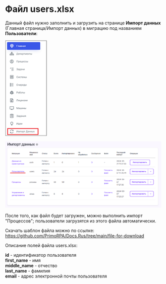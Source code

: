 # Файл users.xlsx

Данный файл нужно заполнить и загрузить на странице **Импорт данных** (Главная страница/Импорт данных) в миграцию под названием **Пользователи**:

![](../../.gitbook/assets1/DataImport_Menu.png)

![](../../.gitbook/assets1/DataImport_Users.PNG)

После того, как файл будет загружен, можно выполнить импорт "Процессов"; пользователи загрузятся из этого файла автоматически.

Скачать шаблон файла можно по ссылке: https://github.com/PrimoRPA/Docs.Rus/tree/main/file-for-download 

Описание полей файла users.xlsx:

**id** - идентификатор пользователя   
**first_name** - имя  
**middle_name** - отчество  
**last_name** - фамилия  
**email** - адрес электронной почты пользователя  
